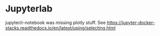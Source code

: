 # Jupyterlab

jupyter/r-notebook was missing plotly stuff.  See
 https://jupyter-docker-stacks.readthedocs.io/en/latest/using/selecting.html

 

